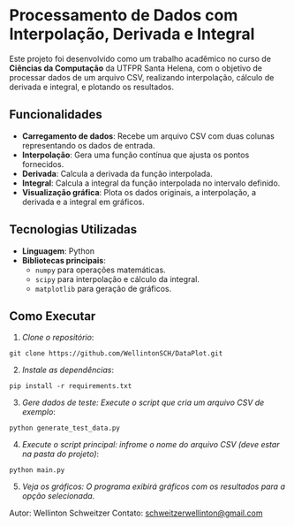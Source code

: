 # Processamento de Dados com Interpolação, Derivada e Integral

Este projeto foi desenvolvido como um trabalho acadêmico no curso de **Ciências da Computação** da UTFPR Santa Helena, com o objetivo de processar dados de um arquivo CSV, realizando interpolação, cálculo de derivada e integral, e plotando os resultados.

## Funcionalidades

- **Carregamento de dados**: Recebe um arquivo CSV com duas colunas representando os dados de entrada.
- **Interpolação**: Gera uma função contínua que ajusta os pontos fornecidos.
- **Derivada**: Calcula a derivada da função interpolada.
- **Integral**: Calcula a integral da função interpolada no intervalo definido.
- **Visualização gráfica**: Plota os dados originais, a interpolação, a derivada e a integral em gráficos.

## Tecnologias Utilizadas

- **Linguagem**: Python
- **Bibliotecas principais**:
  - `numpy` para operações matemáticas.
  - `scipy` para interpolação e cálculo da integral.
  - `matplotlib` para geração de gráficos.

## Como Executar

1. *Clone o repositório*:
 ```
 git clone https://github.com/WellintonSCH/DataPlot.git
 ```
   
2. *Instale as dependências*:
```
pip install -r requirements.txt
```
   
3. *Gere dados de teste: Execute o script que cria um arquivo CSV de exemplo*:
```
python generate_test_data.py
```

4. *Execute o script principal: infrome o nome do arquivo CSV (deve estar na pasta do projeto)*:
```
python main.py
```

5. *Veja os gráficos: O programa exibirá gráficos com os resultados para a opção selecionada*.

Autor: Wellinton Schweitzer
Contato: schweitzerwellinton@gmail.com
